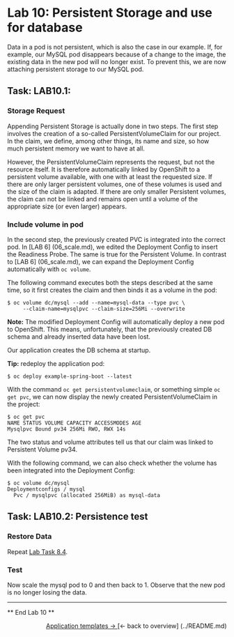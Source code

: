 # Lab 10: Persistent Storage and use for database

Data in a pod is not persistent, which is also the case in our example. If, for example, our MySQL pod disappears because of a change to the image, the existing data in the new pod will no longer exist. To prevent this, we are now attaching persistent storage to our MySQL pod.

## Task: LAB10.1:

### Storage Request

Appending Persistent Storage is actually done in two steps. The first step involves the creation of a so-called PersistentVolumeClaim for our project. In the claim, we define, among other things, its name and size, so how much persistent memory we want to have at all.

However, the PersistentVolumeClaim represents the request, but not the resource itself. It is therefore automatically linked by OpenShift to a persistent volume available, with one with at least the requested size. If there are only larger persistent volumes, one of these volumes is used and the size of the claim is adapted. If there are only smaller Persistent volumes, the claim can not be linked and remains open until a volume of the appropriate size (or even larger) appears.


### Include volume in pod

In the second step, the previously created PVC is integrated into the correct pod. In [LAB 6] (06_scale.md), we edited the Deployment Config to insert the Readiness Probe. The same is true for the Persistent Volume. In contrast to [LAB 6] (06_scale.md), we can expand the Deployment Config automatically with `oc volume`.

The following command executes both the steps described at the same time, so it first creates the claim and then binds it as a volume in the pod:

```
$ oc volume dc/mysql --add --name=mysql-data --type pvc \
     --claim-name=mysqlpvc --claim-size=256Mi --overwrite
```
**Note:** The modified Deployment Config will automatically deploy a new pod to OpenShift. This means, unfortunately, that the previously created DB schema and already inserted data have been lost.

Our application creates the DB schema at startup.

**Tip:** redeploy the application pod:

```
$ oc deploy example-spring-boot --latest
```

With the command `oc get persistentvolumeclaim`, or something simple `oc get pvc`, we can now display the newly created PersistentVolumeClaim in the project:

```
$ oc get pvc
NAME STATUS VOLUME CAPACITY ACCESSMODES AGE
Mysqlpvc Bound pv34 256Mi RWO, RWX 14s
```
The two status and volume attributes tell us that our claim was linked to Persistent Volume pv34.

With the following command, we can also check whether the volume has been integrated into the Deployment Config:
```
$ oc volume dc/mysql
Deploymentconfigs / mysql
  Pvc / mysqlpvc (allocated 256MiB) as mysql-data
```

## Task: LAB10.2: Persistence test

### Restore Data

Repeat [Lab Task 8.4](08_database.md#Solution-lab84).


### Test

Now scale the mysql pod to 0 and then back to 1. Observe that the new pod is no longer losing the data.

---

** End Lab 10 **

<P width = "100px" align = "right"> <a href="11_template.md"> Application templates → </a> </ p>
[← back to overview] (../README.md)
